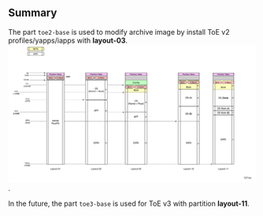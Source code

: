 ## Summary

The part `toe2-base` is used to modify archive image by install ToE v2 profiles/yapps/iapps with **layout-03**. 
![](toe-linux-partition-layout.png).

In the future, the part `toe3-base` is used for ToE v3 with partition **layout-11**.
